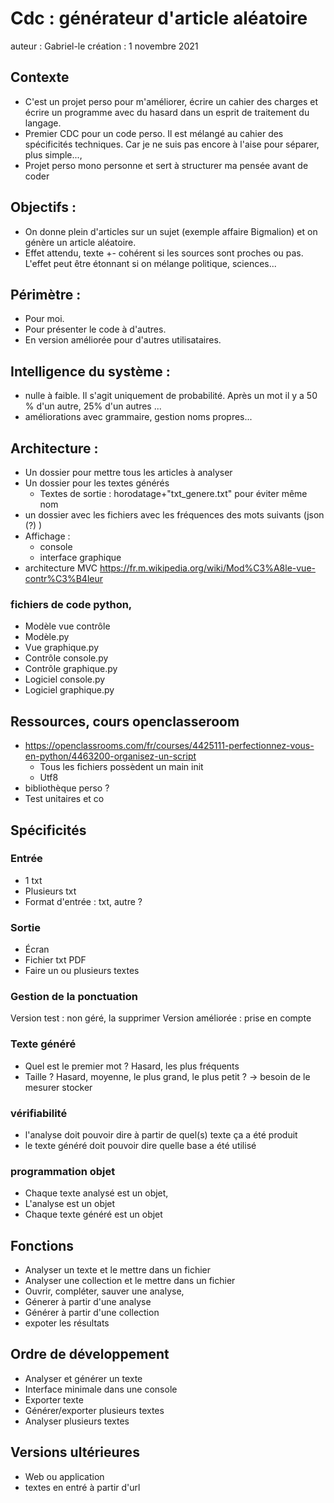 # Cdc : générateur d'article aléatoire
auteur : Gabriel-le
création : 1 novembre 2021

## Contexte 
- C'est un projet perso pour m'améliorer, écrire un cahier des charges et écrire un programme avec du hasard dans un esprit de traitement du langage.
- Premier CDC pour un code perso. Il est mélangé au cahier des spécificités techniques. Car je ne suis pas encore à l'aise pour séparer, plus simple..., 
- Projet perso mono personne et sert à structurer ma pensée avant de coder

## Objectifs : 
- On donne plein d'articles sur un sujet (exemple affaire Bigmalion) et on génère un article aléatoire.
- Effet attendu, texte +- cohérent si les sources sont proches ou pas. L'effet peut être étonnant si on mélange politique, sciences...

## Périmètre : 
- Pour moi. 
- Pour présenter le code à d'autres.
- En version améliorée pour d'autres utilisataires.

## Intelligence du système :
- nulle à faible. Il s'agit uniquement de probabilité. Après un mot il y a 50 % d'un autre, 25% d'un autres ...
- améliorations avec grammaire, gestion noms propres...

## Architecture :
- Un dossier pour mettre tous les articles à analyser
- Un dossier pour les textes générés
    - Textes de sortie : horodatage+"txt_genere.txt" pour éviter même nom
- un dossier avec les fichiers avec les fréquences des mots suivants (json (?) )
- Affichage :
    - console
    - interface graphique
- architecture MVC https://fr.m.wikipedia.org/wiki/Mod%C3%A8le-vue-contr%C3%B4leur
### fichiers de code python, 
- Modèle vue contrôle
- Modèle.py
- Vue graphique.py
- Contrôle console.py
- Contrôle graphique.py
- Logiciel console.py
- Logiciel graphique.py

## Ressources, cours openclasseroom
- https://openclassrooms.com/fr/courses/4425111-perfectionnez-vous-en-python/4463200-organisez-un-script
    - Tous les fichiers possèdent un main init
    - Utf8
- bibliothèque perso ?
- Test unitaires et co

## Spécificités
### Entrée
- 1 txt
- Plusieurs txt
- Format d'entrée : txt, autre ?
### Sortie
- Écran
- Fichier txt PDF
- Faire un ou plusieurs textes
### Gestion de la ponctuation
Version test : non géré, la supprimer
Version améliorée : prise en compte
### Texte généré
- Quel est le premier mot ? Hasard, les plus fréquents
- Taille ? Hasard, moyenne, le plus grand, le plus petit ? -> besoin de le mesurer stocker
### vérifiabilité 
- l'analyse doit pouvoir dire à partir de quel(s) texte ça a été produit
- le texte généré doit pouvoir dire quelle base a été utilisé 
### programmation objet
- Chaque texte analysé est un objet,
- L'analyse est un objet 
- Chaque texte généré est un objet
## Fonctions
- Analyser un texte et le mettre dans un fichier 
- Analyser une collection et le mettre dans un fichier 
- Ouvrir, compléter, sauver une analyse, 
- Génerer à partir d'une analyse
- Générer à partir d'une collection
- expoter les résultats
## Ordre de développement
- Analyser et générer un texte
- Interface minimale dans une console
- Exporter texte
- Générer/exporter plusieurs textes
- Analyser plusieurs textes
## Versions ultérieures
- Web ou application
- textes en entré à partir d'url